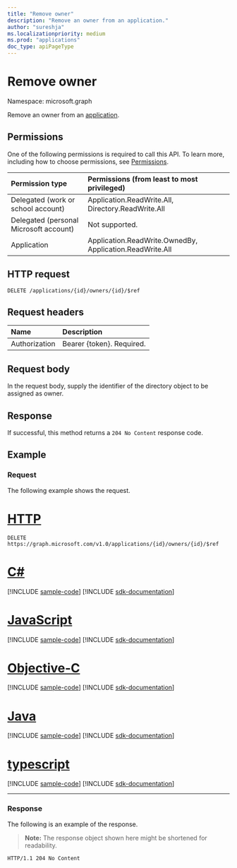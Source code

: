 ```yaml
---
title: "Remove owner"
description: "Remove an owner from an application."
author: "sureshja"
ms.localizationpriority: medium
ms.prod: "applications"
doc_type: apiPageType
---
```


# Remove owner

Namespace: microsoft.graph

Remove an owner from an [application](../resources/application.md).

## Permissions
One of the following permissions is required to call this API. To learn more, including how to choose permissions, see [Permissions](/graph/permissions-reference).

|Permission type      | Permissions (from least to most privileged)              |
|:--------------------|:---------------------------------------------------------|
|Delegated (work or school account) | Application.ReadWrite.All, Directory.ReadWrite.All    |
|Delegated (personal Microsoft account) | Not supported.    |
|Application | Application.ReadWrite.OwnedBy, Application.ReadWrite.All |

## HTTP request
<!-- { "blockType": "ignored" } -->
```http
DELETE /applications/{id}/owners/{id}/$ref

```
## Request headers
| Name | Description|
|:---- |:---------- |
| Authorization | Bearer {token}. Required.  |

## Request body
In the request body, supply the identifier of the directory object to be assigned as owner.

## Response

If successful, this method returns a `204 No Content` response code.

## Example

### Request

The following example shows the request.

# [HTTP](#tab/http)
<!-- {
  "blockType": "request",
  "name": "application_delete_owners"
}-->

```http
DELETE https://graph.microsoft.com/v1.0/applications/{id}/owners/{id}/$ref
```
# [C#](#tab/csharp)
[!INCLUDE [sample-code](../includes/snippets/csharp/application-delete-owners-csharp-snippets.md)]
[!INCLUDE [sdk-documentation](../includes/snippets/snippets-sdk-documentation-link.md)]

# [JavaScript](#tab/javascript)
[!INCLUDE [sample-code](../includes/snippets/javascript/application-delete-owners-javascript-snippets.md)]
[!INCLUDE [sdk-documentation](../includes/snippets/snippets-sdk-documentation-link.md)]

# [Objective-C](#tab/objc)
[!INCLUDE [sample-code](../includes/snippets/objc/application-delete-owners-objc-snippets.md)]
[!INCLUDE [sdk-documentation](../includes/snippets/snippets-sdk-documentation-link.md)]

# [Java](#tab/java)
[!INCLUDE [sample-code](../includes/snippets/java/application-delete-owners-java-snippets.md)]
[!INCLUDE [sdk-documentation](../includes/snippets/snippets-sdk-documentation-link.md)]

# [typescript](#tab/typescript)
[!INCLUDE [sample-code](../includes/snippets/typescript/application-delete-owners-typescript-snippets.md)]
[!INCLUDE [sdk-documentation](../includes/snippets/snippets-sdk-documentation-link.md)]

---


### Response

The following is an example of the response.

>**Note:** The response object shown here might be shortened for readability.

<!-- {
  "blockType": "response"
} -->
```http
HTTP/1.1 204 No Content
```

<!-- uuid: 8fcb5dbc-d5aa-4681-8e31-b001d5168d79
2015-10-25 14:57:30 UTC -->
<!--
{
  "type": "#page.annotation",
  "description": "Remove owner",
  "keywords": "",
  "section": "documentation",
  "tocPath": "",
  "suppressions": [
  ]
}
-->

